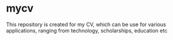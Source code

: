 # mycv
This repository is created for my CV, which can be use for various applications, ranging from technology, scholarships, education etc 
